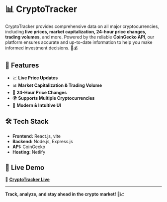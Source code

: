 # 📊 CryptoTracker

CryptoTracker provides comprehensive data on all major cryptocurrencies, including **live prices, market capitalization, 24-hour price changes, trading volumes**, and more. Powered by the reliable **CoinGecko API**, our platform ensures accurate and up-to-date information to help you make informed investment decisions. 🚀💰

## 🌟 Features
- 📈 **Live Price Updates**
- 📊 **Market Capitalization & Trading Volume**
- 🔄 **24-Hour Price Changes**
- 🌍 **Supports Multiple Cryptocurrencies**
- 🎨 **Modern & Intuitive UI**

## 🛠 Tech Stack
- **Frontend:** React.js, vite
- **Backend:** Node.js, Express.js
- **API:** CoinGecko
- **Hosting:** Netlify

## 🚀 Live Demo
🔗 **[CryptoTracker Live](https://dineshkumarc-crypto-tracker.netlify.app/)**

---
**Track, analyze, and stay ahead in the crypto market! 🚀📈**
